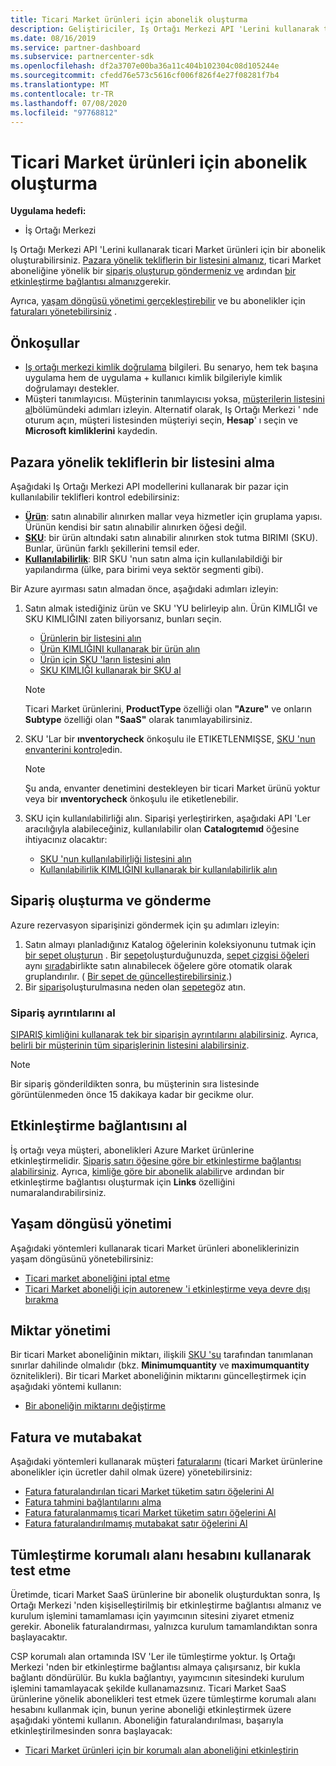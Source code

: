 ```yaml
---
title: Ticari Market ürünleri için abonelik oluşturma
description: Geliştiriciler, Iş Ortağı Merkezi API 'Lerini kullanarak ticari Market ürünleri için bir abonelik oluşturabilir ve yönetebilir.
ms.date: 08/16/2019
ms.service: partner-dashboard
ms.subservice: partnercenter-sdk
ms.openlocfilehash: df2a3707e00ba36a11c404b102304c08d105244e
ms.sourcegitcommit: cfedd76e573c5616cf006f826f4e27f08281f7b4
ms.translationtype: MT
ms.contentlocale: tr-TR
ms.lasthandoff: 07/08/2020
ms.locfileid: "97768812"
---
```

# <a name="create-a-subscription-for-commercial-marketplace-products"></a>Ticari Market ürünleri için abonelik oluşturma

**Uygulama hedefi:**

* İş Ortağı Merkezi

Iş Ortağı Merkezi API 'Lerini kullanarak ticari Market ürünleri için bir abonelik oluşturabilirsiniz. [Pazara yönelik tekliflerin bir listesini almanız](#get-a-list-of-offers-for-a-market), ticari Market aboneliğine yönelik bir [sipariş oluşturup göndermeniz ve](#create-and-submit-an-order) ardından [bir etkinleştirme bağlantısı almanız](#get-activation-link)gerekir.

Ayrıca, [yaşam döngüsü yönetimi gerçekleştirebilir](#lifecycle-management) ve bu abonelikler için [faturaları yönetebilirsiniz](#invoice-and-reconciliation) .

## <a name="prerequisites"></a>Önkoşullar

* [Iş ortağı merkezi kimlik doğrulama](partner-center-authentication.md) bilgileri. Bu senaryo, hem tek başına uygulama hem de uygulama + kullanıcı kimlik bilgileriyle kimlik doğrulamayı destekler.
* Müşteri tanımlayıcısı. Müşterinin tanımlayıcısı yoksa, [müşterilerin listesini al](get-a-list-of-customers.md)bölümündeki adımları izleyin. Alternatif olarak, Iş Ortağı Merkezi ' nde oturum açın, müşteri listesinden müşteriyi seçin, **Hesap**' ı seçin ve **Microsoft kimliklerini** kaydedin.

## <a name="get-a-list-of-offers-for-a-market"></a>Pazara yönelik tekliflerin bir listesini alma

Aşağıdaki Iş Ortağı Merkezi API modellerini kullanarak bir pazar için kullanılabilir teklifleri kontrol edebilirsiniz:

* **[Ürün](product-resources.md#product)**: satın alınabilir alınırken mallar veya hizmetler için gruplama yapısı. Ürünün kendisi bir satın alınabilir alınırken öğesi değil.
* **[SKU](product-resources.md#sku)**: bir ürün altındaki satın alınabilir alınırken stok tutma BIRIMI (SKU). Bunlar, ürünün farklı şekillerini temsil eder.
* **[Kullanılabilirlik](product-resources.md#availability)**: BIR SKU 'nun satın alma için kullanılabildiği bir yapılandırma (ülke, para birimi veya sektör segmenti gibi).

Bir Azure ayırması satın almadan önce, aşağıdaki adımları izleyin:

1. Satın almak istediğiniz ürün ve SKU 'YU belirleyip alın. Ürün KIMLIĞI ve SKU KIMLIĞINI zaten biliyorsanız, bunları seçin.

    * [Ürünlerin bir listesini alın](get-a-list-of-products.md)
    * [Ürün KIMLIĞINI kullanarak bir ürün alın](get-a-product-by-id.md)
    * [Ürün için SKU 'ların listesini alın](get-a-list-of-skus-for-a-product.md)
    * [SKU KIMLIĞI kullanarak bir SKU al](get-a-sku-by-id.md)

    > [!NOTE]
    > Ticari Market ürünlerini, **ProductType** özelliği olan **"Azure"** ve onların **Subtype** özelliği olan **"SaaS"** olarak tanımlayabilirsiniz.

2. SKU 'Lar bir **ınventorycheck** önkoşulu ile ETIKETLENMIŞSE, [SKU 'nun envanterini kontrol](check-inventory.md)edin.

    > [!NOTE]
    > Şu anda, envanter denetimini destekleyen bir ticari Market ürünü yoktur veya bir **ınventorycheck** önkoşulu ile etiketlenebilir.

3. SKU için kullanılabilirliği alın. Siparişi yerleştirirken, aşağıdaki API 'Ler aracılığıyla alabileceğiniz, kullanılabilir olan **Catalogıtemıd** öğesine ihtiyacınız olacaktır:

    * [SKU 'nun kullanılabilirliği listesini alın](get-a-list-of-availabilities-for-a-sku.md)
    * [Kullanılabilirlik KIMLIĞINI kullanarak bir kullanılabilirlik alın](get-an-availability-by-id.md)

## <a name="create-and-submit-an-order"></a>Sipariş oluşturma ve gönderme

Azure rezervasyon siparişinizi göndermek için şu adımları izleyin:

1. Satın almayı planladığınız Katalog öğelerinin koleksiyonunu tutmak için [bir sepet oluşturun](create-a-cart.md) . Bir [sepet](cart-resources.md#cart)oluşturduğunuzda, [sepet çizgisi öğeleri](cart-resources.md#cartlineitem) aynı [sırada](order-resources.md#order)birlikte satın alınabilecek öğelere göre otomatik olarak gruplandırılır. ( [Bir sepet de güncelleştirebilirsiniz](update-a-cart.md).)
2. Bir [sipariş](order-resources.md#order)oluşturulmasına neden olan [sepete](checkout-a-cart.md)göz atın.

### <a name="get-order-details"></a>Sipariş ayrıntılarını al

[SIPARIŞ kimliğini kullanarak tek bir siparişin ayrıntılarını alabilirsiniz](get-an-order-by-id.md). Ayrıca, [belirli bir müşterinin tüm siparişlerinin listesini alabilirsiniz](get-all-of-a-customer-s-orders.md).

> [!NOTE]
> Bir sipariş gönderildikten sonra, bu müşterinin sıra listesinde görüntülenmeden önce 15 dakikaya kadar bir gecikme olur.

## <a name="get-activation-link"></a>Etkinleştirme bağlantısını al

İş ortağı veya müşteri, abonelikleri Azure Market ürünlerine etkinleştirmelidir. [Sipariş satırı öğesine göre bir etkinleştirme bağlantısı alabilirsiniz](get-activation-link-by-order-line-item.md). Ayrıca, [kimliğe göre bir abonelik alabilir](get-a-subscription-by-id.md)ve ardından bir etkinleştirme bağlantısı oluşturmak için **Links** özelliğini numaralandırabilirsiniz.

## <a name="lifecycle-management"></a>Yaşam döngüsü yönetimi

Aşağıdaki yöntemleri kullanarak ticari Market ürünleri aboneliklerinizin yaşam döngüsünü yönetebilirsiniz:

* [Ticari market aboneliğini iptal etme](cancel-an-azure-marketplace-subscription.md)
* [Ticari Market aboneliği için autorenew 'i etkinleştirme veya devre dışı bırakma](update-autorenew-for-an-azure-marketplace-subscription.md)

## <a name="quantity-management"></a>Miktar yönetimi

Bir ticari Market aboneliğinin miktarı, ilişkili [SKU 'su](product-resources.md#sku) tarafından tanımlanan sınırlar dahilinde olmalıdır (bkz. **Minimumquantity** ve **maximumquantity** öznitelikleri). Bir ticari Market aboneliğinin miktarını güncelleştirmek için aşağıdaki yöntemi kullanın:

* [Bir aboneliğin miktarını değiştirme](change-the-quantity-of-a-subscription.md)

## <a name="invoice-and-reconciliation"></a>Fatura ve mutabakat

Aşağıdaki yöntemleri kullanarak müşteri [faturalarını](invoice-resources.md) (ticari Market ürünlerine abonelikler için ücretler dahil olmak üzere) yönetebilirsiniz:

* [Fatura faturalandırılan ticari Market tüketim satırı öğelerini Al](get-invoice-billed-consumption-lineitems.md)
* [Fatura tahmini bağlantılarını alma](get-invoice-estimate-links.md)
* [Fatura faturalanmamış ticari Market tüketim satırı öğelerini Al](get-invoice-unbilled-consumption-lineitems.md)
* [Fatura faturalandırılmamış mutabakat satır öğelerini Al](get-invoice-unbilled-recon-lineitems.md)

## <a name="test-using-integration-sandbox-account"></a>Tümleştirme korumalı alanı hesabını kullanarak test etme

Üretimde, ticari Market SaaS ürünlerine bir abonelik oluşturduktan sonra, Iş Ortağı Merkezi 'nden kişiselleştirilmiş bir etkinleştirme bağlantısı almanız ve kurulum işlemini tamamlaması için yayımcının sitesini ziyaret etmeniz gerekir. Abonelik faturalandırması, yalnızca kurulum tamamlandıktan sonra başlayacaktır.

CSP korumalı alan ortamında ISV 'Ler ile tümleştirme yoktur. Iş Ortağı Merkezi 'nden bir etkinleştirme bağlantısı almaya çalışırsanız, bir kukla bağlantı döndürülür. Bu kukla bağlantıyı, yayımcının sitesindeki kurulum işlemini tamamlayacak şekilde kullanamazsınız. Ticari Market SaaS ürünlerine yönelik abonelikleri test etmek üzere tümleştirme korumalı alanı hesabını kullanmak için, bunun yerine aboneliği etkinleştirmek üzere aşağıdaki yöntemi kullanın. Aboneliğin faturalandırılması, başarıyla etkinleştirilmesinden sonra başlayacak:

* [Ticari Market ürünleri için bir korumalı alan aboneliğini etkinleştirin](activate-sandbox-subscription-azure-marketplace-products.md)

